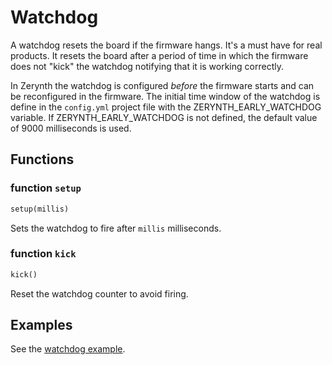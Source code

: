 # Watchdog

A watchdog resets the board if the firmware hangs. It's a must have for real products.
It resets the board after a period of time in which the firmware does not "kick" the watchdog notifying
that it is working correctly.

In Zerynth the watchdog is configured *before* the firmware starts and can be reconfigured in the firmware.
The initial time window of the watchdog is define in the `config.yml` project file with the ZERYNTH_EARLY_WATCHDOG variable. If ZERYNTH_EARLY_WATCHDOG is not defined, the default value of 9000 milliseconds is used.

## Functions

### function `setup`
```python
setup(millis)
```

Sets the watchdog to fire after `millis` milliseconds.


### function `kick`
```python
kick()
```

Reset the watchdog counter to avoid firing.

## Examples

See the [watchdog example](../../examples/zerynth-os/watchdog.md).

